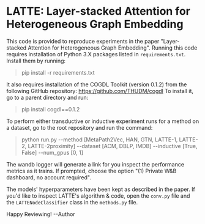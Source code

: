 # LATTE: Layer-stacked Attention for Heterogeneous Graph Embedding

This code is provided to reproduce experiments in the paper "Layer-stacked Attention for Heterogeneous Graph Embedding".
Running this code requires installation of Python 3.X packages listed in `requirements.txt`. Install them by running:
> pip install -r requirements.txt

It also requires installation of the COGDL Toolkit (version 0.1.2) from the following GitHub
repository: https://github.com/THUDM/cogdl
To install it, go to a parent directory and run:
> pip install cogdl==0.1.2

To perform either transductive or inductive experiment runs for a method on a dataset, go to the root repository and run
the command:
> python run.py --method [MetaPath2Vec, HAN, GTN, LATTE-1, LATTE-2, LATTE-2proximity] --dataset [ACM, DBLP, IMDB] --inductive [True, False] --num_gpus [0, 1]

The wandb logger will generate a link for you inspect the performance metrics as it trains. If prompted, choose the
option "(1) Private W&B dashboard, no account required".

The models' hyperparameters have been kept as described in the paper. If you'd like to inspect LATTE's algorithm & code,
open the `conv.py` file and the `LATTENodeClassifier` class in the `methods.py` file.

Happy Reviewing!
--Author